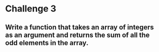 # Challenge 3

## Write a function that takes an array of integers as an argument and returns the sum of all the odd elements in the array.